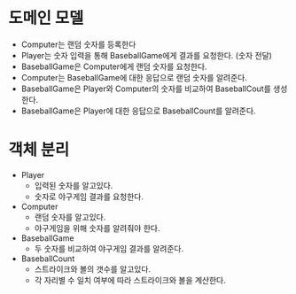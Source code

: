 # 도메인 모델

- Computer는 랜덤 숫자를 등록한다
- Player는 숫자 입력을 통해 BaseballGame에게 결과를 요청한다. (숫자 전달)
- BaseballGame은 Computer에게 랜덤 숫자를 요청한다.
- Computer는 BaseballGame에 대한 응답으로 랜덤 숫자를 알려준다.
- BaseballGame은 Player와 Computer의 숫자를 비교하여 BaseballCout를 생성한다.
- BaseballGame은 Player에 대한 응답으로 BaseballCount를 알려준다.

# 객체 분리

- Player
    - 입력된 숫자를 알고있다.
    - 숫자로 야구게임 결과를 요청한다.
- Computer
    - 랜덤 숫자를 알고있다.
    - 야구게임을 위해 숫자를 알려줘야 한다.
- BaseballGame
    - 두 숫자를 비교하여 야구게임 결과를 알려준다.
- BaseballCount
    - 스트라이크와 볼의 갯수를 알고있다.
    - 각 자리별 수 일치 여부에 따라 스트라이크와 볼을 계산한다.